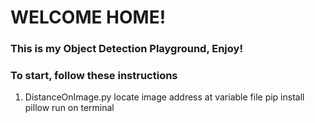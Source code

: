 # WELCOME HOME!

### This is my Object Detection Playground, Enjoy!

### To start, follow these instructions

1. DistanceOnImage.py
  locate image address at variable file
  pip install pillow
  run on terminal
